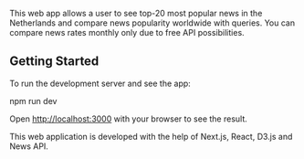 This web app allows a user to see top-20 most popular news in the Netherlands and compare news popularity worldwide with queries. You can compare news rates monthly only due to free API possibilities.

## Getting Started

To run the development server and see the app:

npm run dev

Open [http://localhost:3000](http://localhost:3000) with your browser to see the result.

This web application is developed with the help of Next.js, React, D3.js and News API.